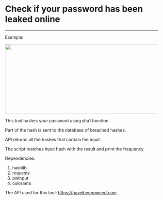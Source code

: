 # Check if your password has been leaked online

---

Example:

<img src="https://user-images.githubusercontent.com/17888328/169696347-200e0289-5bfe-4f9a-bfdc-4db30cfd2828.png" width="600" height="230"/>

This tool hashes your password using sha1 function.

Part of the hash is sent to the database of breached hashes.

API returns all the hashes that contain the input.

The script matches input hash with the result and print the frequency.

Dependencies:

1. hashlib
2. requests
3. pwinput
4. colorama

The API used for this tool: https://haveibeenpwned.com
